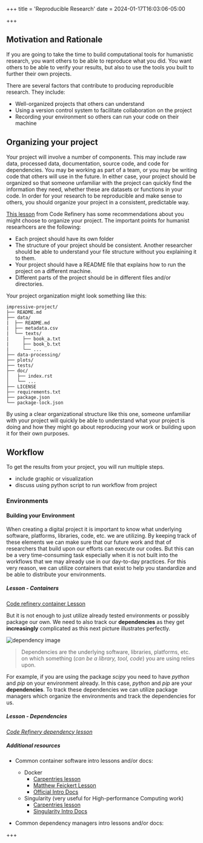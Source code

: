 +++
title = 'Reproducible Research'
date = 2024-01-17T16:03:06-05:00

+++
## Motivation and Rationale

If you are going to take the time to build computational tools for humanistic research, you want others to be able to reproduce what you did. You want others to be able to verify your results, but also to use the tools you built to further their own projects.

There are several factors that contribute to producing reproducible research. They include:

- Well-organized projects that others can understand
- Using a version control system to facilitate collaboration on the project
- Recording your environment so others can run your code on their machine

## Organizing your project

Your project will involve a number of components. This may include raw data, processed data, documentation, source code, and code for dependencies. You may be working as part of a team, or you may be writing code that others will use in the future. In either case, your project should be organized so that someone unfamiliar with the project can quickly find the information they need, whether these are datasets or functions in your code. In order for your research to be reproducible and make sense to others, you should organize your project in a consistent, predictable way.

[This lesson](https://coderefinery.github.io/reproducible-research/organizing-projects/) from Code Refinery has some recommendations about you might choose to organize your project. The important points for humanist researhcers are the following:

- Each project should have its own folder
- The structure of your project should be consistent. Another researcher should be able to understand your file structure without you explaining it to them.
- Your project should have a README file that explains how to run the project on a different machine.
- Different parts of the project should be in different files and/or directories.

Your project organization might look something like this:

```
impressive-project/
├── README.md
├── data/
|  ├── README.md
|  ├── metadata.csv
|  └── texts/
|     ├── book_a.txt
|     ├── book_b.txt
|     └── ...
├── data-processing/
├── plots/
├── tests/
├── doc/
│   ├── index.rst
│   └── ...
├── LICENSE
├── requirements.txt
├── package.json
└── package-lock.json
```

By using a clear organizational structure like this one, someone unfamiliar with your project will quickly be able to understand what your project is doing and how they might go about reproducing your work or building upon it for their own purposes.

## Workflow

To get the results from your project, you will run multiple steps. 

- include graphic or visualization
- discuss using python script to run workflow from project





### Environments

#### Building your Environment

When creating a digital project it is important to know what underlying software, platforms, libraries, code, etc. we are utilizing. By keeping track of these elements we can make sure that our future work and that of researchers that build upon our efforts can execute our codes.
But this can be a very time-consuming task especially when it is not built into the workflows that we may already use in our day-to-day practices. For this very reason, we can utilize containers that exist to help you standardize and be able to distribute your environments. 

##### Lesson - Containers
[Code refinery container Lesson](https://coderefinery.github.io/reproducible-research/environments/)

But it is not enough to just utilize already tested environments or possibly package our own. We need to also track our __dependencies__ as they get __increasingly__ complicated as this next picture illustrates perfectly. 

![dependency image](https://coderefinery.github.io/reproducible-research/_images/python_environment.png)

> Dependencies are the underlying software, libraries, platforms, etc. on which something (*can be a library, tool, code*) you are using relies upon.

For example, if you are using the package _scipy_ you need to have _python_ and _pip_ on your environment already. In this case, _python_ and _pip_ are your __dependencies__. To track these dependencies we can utilize package managers which organize the environments and track the dependencies for us. 

##### Lesson - Dependencies
<a href="https://coderefinery.github.io/reproducible-research/dependencies/">_Code Refinery dependency lesson_</a>


##### Additional resources
- Common container software intro lessons and/or docs:
  - Docker
      - <a href="https://carpentries-incubator.github.io/docker-introduction/"> Carpentries lesson</a>
      - <a href="https://matthewfeickert.github.io/intro-to-docker/">Matthew Feickert Lesson</a>
      - <a href="https://docs.docker.com/get-started/">Official Intro Docs</a>
  - Singularity (very useful for High-performance Computing work)
      - <a href="https://carpentries-incubator.github.io/singularity-introduction/">Carpentries lesson</a>
      - <a href="https://docs.sylabs.io/guides/3.7/user-guide/introduction.html"> Singularity Intro Docs</a>

- Common dependency managers intro lessons and/or docs:

+++
